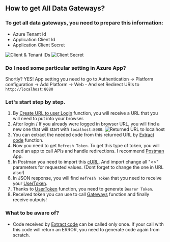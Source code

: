 ## How to get All Data Gateways?
### To get all data gateways, you need to prepare this information:
- Azure Tenant Id
- Application Client Id
- Application Client Secret

![Client & Tenant IDs](https://github.com/tirnovar/Power_BI_REST_API_PQ/blob/main/src/img/Client%20%26%20Tenant%20IDs.png)
![Client Secret](https://github.com/tirnovar/Power_BI_REST_API_PQ/blob/main/src/img/Client%20Secret.png)

### Do I need some particular setting in Azure App?
Shortly? YES! App setting you need to go to Authentication -> Platform configuration -> Add Platform -> Web - And set Redirect URIs to <code>http://localhost:8080</code>

### Let's start step by step.
1) By [Create URL to user Login](https://github.com/tirnovar/Power_BI_REST_API_PQ/blob/main/src/img/get-InitialCallURLToUserToken.pq) function, you will receive a URL that you will need to put into your browser.
2) After login / If you already were logged in browser URL, you will find a new one that will start with <code>localhost:8080</code>.
![Returned URL to localhost](https://github.com/tirnovar/Power_BI_REST_API_PQ/blob/main/src/img/Returned%20URL%20to%20localhost.png)
3) You can extract the needed code from this returned URL by [Extract code](https://github.com/tirnovar/Power_BI_REST_API_PQ/blob/main/src/img/get-CodeFromURL.pq) function.
4) Now you need to get <code>Refresh Token</code>. To get this type of token, you will need an app to call APIs and handle redirections. I recommend [Postman](https://www.postman.com/) App.
5) In Postman you need to import this [cURL](https://github.com/tirnovar/Power_BI_REST_API_PQ/blob/main/src/img/cURL_POST_MSFT_LOGIN). And import change all "<>" parameters for requested values. (Dont forget to change the one in URL also!)
6) In JSON response, you will find <code>Refresh Token</code> that you need to receive your [UserToken](https://github.com/tirnovar/Power_BI_REST_API_PQ/blob/main/src/img/Get%20User%20Token/get-UserToken.pq).
7) Thanks to [UserToken](https://github.com/tirnovar/Power_BI_REST_API_PQ/blob/main/src/img/Get%20User%20Token/get-UserToken.pq) function, you need to generate <code>Bearer Token</code>.
8) Received token you can use to call [Gateways](https://github.com/tirnovar/Power_BI_REST_API_PQ/blob/main/src/img/get-Gateways.pq) function and finally receive outputs!
  
### What to be aware of?
- Code received by [Extract code](https://github.com/tirnovar/Power_BI_REST_API_PQ/blob/main/src/img/get-CodeFromURL.pq) can be called only once. If your call with this code will return an ERROR, you need to generate code again from scratch.
